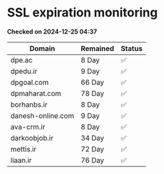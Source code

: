 # SSL expiration monitoring

**Checked on 2024-12-25 04:37**

| Domain | Remained | Status       |
|--------|----------|--------------|
| dpe.ac     | 8 Day   | ✅ |
| dpedu.ir     | 9 Day   | ✅ |
| dpgoal.com     | 66 Day   | ✅ |
| dpmaharat.com     | 78 Day   | ✅ |
| borhanbs.ir     | 8 Day   | ✅ |
| danesh-online.com     | 9 Day   | ✅ |
| ava-crm.ir     | 8 Day   | ✅ |
| darkoobjob.ir     | 34 Day   | ✅ |
| mettis.ir     | 72 Day   | ✅ |
| liaan.ir     | 76 Day   | ✅ |
